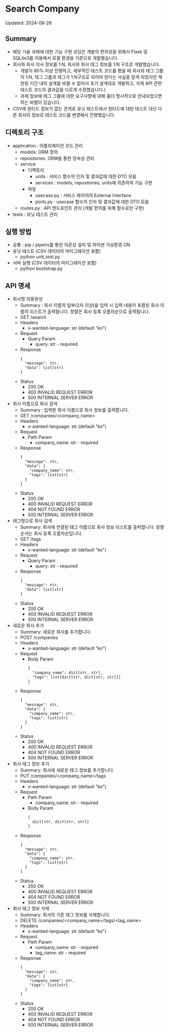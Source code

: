 # Search Company

Updated: 2024-08-28

## Summary
* 해당 기술 과제에 대한 기능 구현 코딩은 개발의 편의성을 위해서 Flask 및 SQLite3를 이용해서 로컬 환경을 기준으로 개발했습니다.
* 회사와 회사 지사 정보를 1:N, 회사와 회사 태그 정보를 1:N 구조로 개발했습니다. 
  - 개발이 80% 이상 진행하고, 세부적인 테스트 코드를 봤을 때 회사와 태그 그룹이 1:N, 태그 그룹과 태그가 1:N구조로 되어야 한다는 사실을 알게 되었지만 제한된 기간 내의 설계를 바꿀 수 없어서 초기 설계대로 개발하고, 삭제 API 관련 테스트 코드의 결과값을 다르게 수정했습니다.) 
  - 과제 정보에 태그 그룹에 대한 요구사항에 대해 좀더 명시적으로 안내되었으면 하는 바램이 있습니다. 
* CSV에 원티드 정보가 없는 관게로 유닛 테스트에서 원티드에 대한 테스트 대신 다른 회사의 정보로 테스트 코드를 변경해서 진행했습니다.

## 디렉토리 구조
* application : 어플리케이션 코드 관리
  - models: ORM 정의
  - repositories: ORM을 통한 영속성 관리
  - service
    - 디렉토리
      - units : 서비스 함수의 인자 및 결과값에 대한 DTO 모음
      - services : models, repositories, units에 의존하여 기능 구현
    - 파일
      - usecase.py : 서비스 레이어의 External Interface
      - ports.py : usecase 함수의 인자 및 결과값에 대한 DTO 모음
  - routes.py : API 엔드포인트 관리 (개발 편의를 위해 함수로만 구현)
* tests : 유닛 테스트 관리

## 실행 방법
* 공통 : pip / pipenv를 통한 의존성 설치 및 파이썬 가상환경 ON
* 유닛 테스트 (CSV 데이터의 마이그레이션 포함)
    - python unit_test.py
* 서버 실행 (CSV 데이터의 마이그레이션 포함)
    - python bootstrap.py

## API 명세
* 회사명 자동완성
  - Summary : 회사 이름의 일부(2자 이상)을 입력 시 입력 내용이 포함된 회사 이름의 리스트가 출력됩니다. 정렬은 회사 등록 오름차순으로 출력됩니다.
  - GET /search
  - Headers
    - x-wanted-language: str (default "ko")
  - Request
    - Query Param
      - query: str - required
  - Response
    ```
    {
      "message": str,
      "data": list[str]
    }
    ```
  - Status
    - 200 OK
    - 400 INVALID REQUEST ERROR
    - 500 INTERNAL SERVER ERROR
* 회사 이름으로 회사 검색
  - Summary : 입력한 회사 이름으로 회사 정보를 출력합니다.
  - GET /companies/<company_name>
  - Headers
    - x-wanted-language: str (default "ko")
  - Request
    - Path Param
      - company_name: str - required
  - Response
    ```
    {
      "message": str,
      "data": {
        "company_name": str,
        "tags": list[str]
      }
    }
    ```
  - Status
    - 200 OK
    - 400 INVALID REQUEST ERROR
    - 404 NOT FOUND ERROR
    - 500 INTERNAL SERVER ERROR
* 태그명으로 회사 검색
  - Summary: 회사에 연결된 태그 이름으로 회사 정보 리스트를 출력합니다. 정렬 순서는 회사 등록 오름차순입니다.
  - GET /tags
  - Headers
    - x-wanted-language: str (default "ko")
  - Request
    - Query Param
      - query: str - required
  - Response
    ```
    {
      "message": str,
      "data": list[str]
    }
    ```
  - Status
    - 200 OK
    - 400 INVALID REQUEST ERROR
    - 500 INTERNAL SERVER ERROR
* 새로운 회사 추가
  - Summary: 새로운 회사를 추가합니다.
  - POST /companies
  - Headers
    - x-wanted-language: str (default "ko")
  - Request
    - Body Param
      ```
      {
        "company_name": dict[str, str],
        "tags": list[dict[str, dict[str, str]]]
      }
      ```
  - Response
    ```
    {
      "message": str,
      "data": {
        "company_name": str,
        "tags": list[str]
      }
    }
    ```
  - Status
    - 200 OK
    - 400 INVALID REQUEST ERROR
    - 404 NOT FOUND ERROR
    - 500 INTERNAL SERVER ERROR
* 회사 태그 정보 추가
  - Summary: 회사에 새로운 태그 정보를 추가합니다.
  - PUT /companies/<company_name>/tags
  - Headers
    - x-wanted-language: str (default "ko")
  - Request
    - Path Param
      - company_name: str - required
    - Body Param
      ```
      [
        dict[str, dict[str, str]]
      ]
      ```
  - Response
    ```
    {
      "message": str,
      "data": {
        "company_name": str,
        "tags": list[str]
      }
    }
    ```
  - Status
    - 200 OK
    - 400 INVALID REQUEST ERROR
    - 404 NOT FOUND ERROR
    - 500 INTERNAL SERVER ERROR
* 회사 태그 정보 삭제
  - Summary: 회사의 기존 태그 정보를 삭제합니다.
  - DELETE /companies/<company_name>/tags/<tag_name>
  - Headers
    - x-wanted-language: str (default "ko")
  - Request
    - Path Param
      - company_name: str - required
      - tag_name: str - required
  - Response
    ```
    {
      "message": str,
      "data": {
        "company_name": str,
        "tags": list[str]
      }
    }
    ```
  - Status
    - 200 OK
    - 400 INVALID REQUEST ERROR
    - 404 NOT FOUND ERROR
    - 500 INTERNAL SERVER ERROR